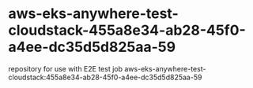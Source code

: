 # aws-eks-anywhere-test-cloudstack-455a8e34-ab28-45f0-a4ee-dc35d5d825aa-59
repository for use with E2E test job aws-eks-anywhere-test-cloudstack:455a8e34-ab28-45f0-a4ee-dc35d5d825aa-59

